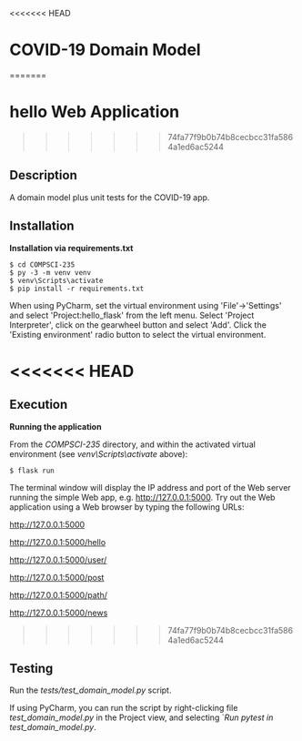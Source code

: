 <<<<<<< HEAD
# COVID-19 Domain Model
=======
# hello Web Application
>>>>>>> 74fa77f9b0b74b8cecbcc31fa5864a1ed6ac5244

## Description

A domain model plus unit tests for the COVID-19 app.

## Installation

**Installation via requirements.txt**

```shell
$ cd COMPSCI-235
$ py -3 -m venv venv
$ venv\Scripts\activate
$ pip install -r requirements.txt
```

When using PyCharm, set the virtual environment using 'File'->'Settings' and select 'Project:hello_flask' from the left menu. Select 'Project Interpreter', click on the gearwheel button and select 'Add'. Click the 'Existing environment' radio button to select the virtual environment. 

<<<<<<< HEAD
=======
## Execution

**Running the application**

From the *COMPSCI-235* directory, and within the activated virtual environment (see *venv\Scripts\activate* above):

````shell
$ flask run
```` 

The terminal window will display the IP address and port of the Web server running the simple Web app, e.g. http://127.0.0.1:5000. Try out the Web application using a Web browser by typing the following URLs:

http://127.0.0.1:5000

http://127.0.0.1:5000/hello

http://127.0.0.1:5000/user/<your-name>

http://127.0.0.1:5000/post<id>

http://127.0.0.1:5000/path/<path>

http://127.0.0.1:5000/news


>>>>>>> 74fa77f9b0b74b8cecbcc31fa5864a1ed6ac5244
## Testing

Run the *tests/test_domain_model.py* script. 

If using PyCharm, you can run the script by right-clicking file *test_domain_model.py* in the Project view, and selecting `*Run pytest in test_domain_model.py*.

 
